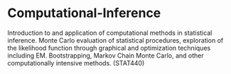 # Computational-Inference
Introduction to and application of computational methods in statistical inference. Monte Carlo evaluation of statistical procedures, exploration of the likelihood function through graphical and optimization techniques including EM. Bootstrapping, Markov Chain Monte Carlo, and other computationally intensive methods. (STAT440)
